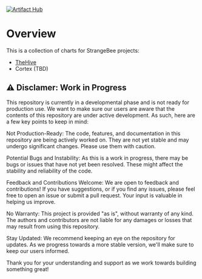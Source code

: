 [![Artifact Hub](https://img.shields.io/endpoint?url=https://artifacthub.io/badge/repository/strangebee-helm)](https://artifacthub.io/packages/search?repo=strangebee-helm)

# Overview

This is a collection of charts for StrangeBee projects:

* [TheHive](./charts/thehive/)
* Cortex (TBD)

## :warning: Disclamer: Work in Progress

This repository is currently in a developmental phase and is not ready for production use.
We want to make sure our users are aware that the contents of this repository are under active development. As such, here are a few key points to keep in mind:

Not Production-Ready: The code, features, and documentation in this repository are being actively worked on. They are not yet stable and may undergo significant changes. Please use them with caution.

Potential Bugs and Instability: As this is a work in progress, there may be bugs or issues that have not yet been resolved. These might affect the stability and reliability of the code.

Feedback and Contributions Welcome: We are open to feedback and contributions! If you have suggestions, or if you find any issues, please feel free to open an issue or submit a pull request. Your input is valuable in helping us improve.

No Warranty: This project is provided "as is", without warranty of any kind. The authors and contributors are not liable for any damages or losses that may result from using this repository.

Stay Updated: We recommend keeping an eye on the repository for updates. As we progress towards a more stable version, we'll make sure to keep our users informed.

Thank you for your understanding and support as we work towards building something great!